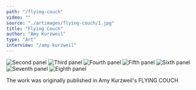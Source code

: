 ```yaml
---
path: "/flying-couch"
video: ""
source: "./artimages/flying-couch/1.jpg"
title: "Flying Couch"
author: "Amy Kurzweil"
type: "Art"
interview: "/amy-kurzweil"
---
```


![](/artimages/flying-couch/2.jpg "Second panel")
![](/artimages/flying-couch/3.jpg "Third panel")
![](/artimages/flying-couch/4.jpg "Fourth panel")
![](/artimages/flying-couch/5.jpg "Fifth panel")
![](/artimages/flying-couch/6.jpg "Sixth panel")
![](/artimages/flying-couch/7.jpg "Seventh panel")
![](/artimages/flying-couch/8.jpg "Eighth panel")

The work was originally published in Amy Kurzweil's FLYING COUCH 
